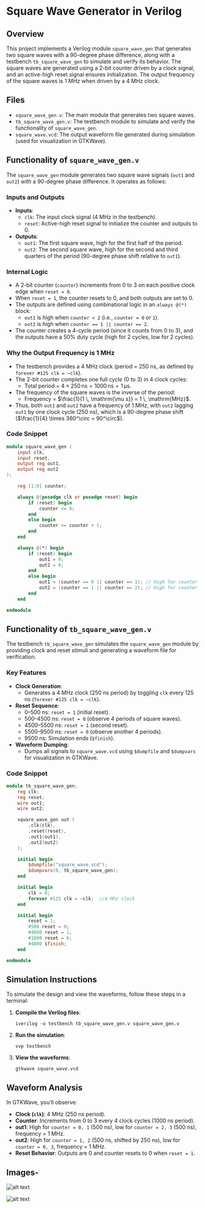 # Square Wave Generator in Verilog

## Overview
This project implements a Verilog module `square_wave_gen` that generates two square waves with a 90-degree phase difference, along with a testbench `tb_square_wave_gen` to simulate and verify its behavior. The square waves are generated using a 2-bit counter driven by a clock signal, and an active-high reset signal ensures initialization. The output frequency of the square waves is 1 MHz when driven by a 4 MHz clock.

## Files
- `square_wave_gen.v`: The main module that generates two square waves.
- `tb_square_wave_gen.v`: The testbench module to simulate and verify the functionality of `square_wave_gen`.
- `square_wave.vcd`: The output waveform file generated during simulation (used for visualization in GTKWave).

## Functionality of `square_wave_gen.v`
The `square_wave_gen` module generates two square wave signals (`out1` and `out2`) with a 90-degree phase difference. It operates as follows:

### Inputs and Outputs
- **Inputs**:
  - `clk`: The input clock signal (4 MHz in the testbench).
  - `reset`: Active-high reset signal to initialize the counter and outputs to 0.
- **Outputs**:
  - `out1`: The first square wave, high for the first half of the period.
  - `out2`: The second square wave, high for the second and third quarters of the period (90-degree phase shift relative to `out1`).

### Internal Logic
- A 2-bit counter (`counter`) increments from 0 to 3 on each positive clock edge when `reset = 0`.
- When `reset = 1`, the counter resets to 0, and both outputs are set to 0.
- The outputs are defined using combinational logic in an `always @(*)` block:
  - `out1` is high when `counter < 2` (i.e., `counter = 0` or `1`).
  - `out2` is high when `counter == 1 || counter == 2`.
- The counter creates a 4-cycle period (since it counts from 0 to 3), and the outputs have a 50% duty cycle (high for 2 cycles, low for 2 cycles).

### Why the Output Frequency is 1 MHz
- The testbench provides a 4 MHz clock (period = 250 ns, as defined by `forever #125 clk = ~clk`).
- The 2-bit counter completes one full cycle (0 to 3) in 4 clock cycles:
  - Total period = $4 \times 250 \, \mathrm{ns} = 1000 \, \mathrm{ns} = 1 \, \mathrm{\mu s}$.
- The frequency of the square waves is the inverse of the period:
  - Frequency = $\frac{1}{1 \, \mathrm{\mu s}} = 1 \, \mathrm{MHz}$.
- Thus, both `out1` and `out2` have a frequency of 1 MHz, with `out2` lagging `out1` by one clock cycle (250 ns), which is a 90-degree phase shift ($\frac{1}{4} \times 360^\circ = 90^\circ$).

### Code Snippet
```verilog
module square_wave_gen (
    input clk,          
    input reset,        
    output reg out1,    
    output reg out2    
);

    reg [1:0] counter;  

    always @(posedge clk or posedge reset) begin
        if (reset) begin
            counter <= 0;
        end 
        else begin
            counter <= counter + 1; 
        end
    end

    always @(*) begin
        if (reset) begin
            out1 = 0;
            out2 = 0;
        end 
        else begin
            out1 = (counter == 0 || counter == 1); // High for counter = 0,1
            out2 = (counter == 1 || counter == 2); // High for counter = 1,2
        end
    end

endmodule
```

## Functionality of `tb_square_wave_gen.v`
The testbench `tb_square_wave_gen` simulates the `square_wave_gen` module by providing clock and reset stimuli and generating a waveform file for verification.

### Key Features
- **Clock Generation**:
  - Generates a 4 MHz clock (250 ns period) by toggling `clk` every 125 ns (`forever #125 clk = ~clk`).
- **Reset Sequence**:
  - 0–500 ns: `reset = 1` (initial reset).
  - 500–4500 ns: `reset = 0` (observe 4 periods of square waves).
  - 4500–5500 ns: `reset = 1` (second reset).
  - 5500–9500 ns: `reset = 0` (observe another 4 periods).
  - 9500 ns: Simulation ends (`$finish`).
- **Waveform Dumping**:
  - Dumps all signals to `square_wave.vcd` using `$dumpfile` and `$dumpvars` for visualization in GTKWave.

### Code Snippet
```verilog
module tb_square_wave_gen;
    reg clk;            
    reg reset;          
    wire out1; 
    wire out2;        

    square_wave_gen uut (
        .clk(clk),
        .reset(reset),
        .out1(out1),
        .out2(out2)
    );

    initial begin
        $dumpfile("square_wave.vcd"); 
        $dumpvars(0, tb_square_wave_gen); 
    end

    initial begin
        clk = 0;
        forever #125 clk = ~clk;  //4 Mhz clock
    end

    initial begin
        reset = 1;        
        #500 reset = 0;    
        #4000 reset = 1;  
        #1000 reset = 0;    
        #4000 $finish;    
    end

endmodule
```

## Simulation Instructions
To simulate the design and view the waveforms, follow these steps in a terminal:

1. **Compile the Verilog files**:
   ```
   iverilog -o testbench tb_square_wave_gen.v square_wave_gen.v
   ```

2. **Run the simulation**:
   ```
   vvp testbench
   ```

3. **View the waveforms**:
   ```
   gtkwave square_wave.vcd
   ```

## Waveform Analysis
In GTKWave, you’ll observe:
- **Clock (`clk`)**: 4 MHz (250 ns period).
- **Counter**: Increments from 0 to 3 every 4 clock cycles (1000 ns period).
- **out1**: High for `counter = 0, 1` (500 ns), low for `counter = 2, 3` (500 ns), frequency = 1 MHz.
- **out2**: High for `counter = 1, 2` (500 ns, shifted by 250 ns), low for `counter = 0, 3`, frequency = 1 MHz.
- **Reset Behavior**: Outputs are 0 and counter resets to 0 when `reset = 1`.

## Images-

![alt text](image.png)

![alt text](image_annotated.png)